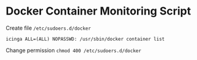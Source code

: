 # Docker Container Monitoring Script

Create file `/etc/sudoers.d/docker`
```
icinga ALL=(ALL) NOPASSWD: /usr/sbin/docker container list 
```
Change permission `chmod 400 /etc/sudoers.d/docker`
